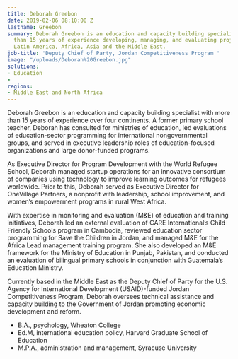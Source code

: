 ```yaml
---
title: Deborah Greebon
date: 2019-02-06 08:10:00 Z
lastname: Greebon
summary: Deborah Greebon is an education and capacity building specialist with more
  than 15 years of experience developing, managing, and evaluating projects across
  Latin America, Africa, Asia and the Middle East.
job-title: 'Deputy Chief of Party, Jordan Competitiveness Program '
image: "/uploads/Deborah%20Greebon.jpg"
solutions:
- Education
- 
regions:
- Middle East and North Africa
---
```


Deborah Greebon is an education and capacity building specialist with more than 15 years of experience over four continents. A former primary school teacher, Deborah has consulted for ministries of education, led evaluations of education-sector programming for international nongovernmental groups, and served in executive leadership roles of education-focused organizations and large donor-funded programs.

As Executive Director for Program Development with the World Refugee School, Deborah managed startup operations for an innovative consortium of companies using technology to improve learning outcomes for refugees worldwide. Prior to this, Deborah served as Executive Director for OneVillage Partners, a nonprofit with leadership, school improvement, and women’s empowerment programs in rural West Africa.

With expertise in monitoring and evaluation (M&E) of education and training initiatives, Deborah led an external evaluation of CARE International’s Child Friendly Schools program in Cambodia, reviewed education sector programming for Save the Children in Jordan, and managed M&E for the Africa Lead management training program. She also developed an M&E framework for the Ministry of Education in Punjab, Pakistan, and conducted an evaluation of bilingual primary schools in conjunction with Guatemala’s Education Ministry.

Currently based in the Middle East as the Deputy Chief of Party for the U.S. Agency for International Development (USAID)-funded Jordan Competitiveness Program, Deborah oversees technical assistance and capacity building to the Government of Jordan promoting economic development and reform.

* B.A., psychology, Wheaton College
* Ed.M, international education policy, Harvard Graduate School of Education
* M.P.A., administration and management, Syracuse University